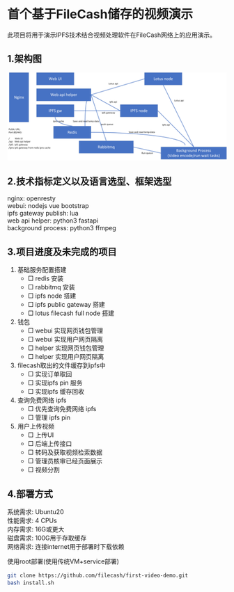 # 首个基于FileCash储存的视频演示
此项目将用于演示IPFS技术结合视频处理软件在FileCash网络上的应用演示。
## 1.架构图
![demo](img/filecash-video-demo.png)

## 2.技术指标定义以及语言选型、框架选型

nginx: openresty  
webui: nodejs vue bootstrap  
ipfs gateway publish: lua  
web api helper: python3 fastapi  
background process: python3 ffmpeg  

## 3.项目进度及未完成的项目

1. 基础服务配置搭建
    * □ redis 安装
    * □ rabbitmq 安装
    * □ ipfs node 搭建
    * □ ipfs public gateway 搭建
    * □ lotus filecash full node 搭建
2. 钱包
    * □ webui 实现网页钱包管理
    * □ webui 实现用户网页隔离
    * □ helper 实现网页钱包管理
    * □ helper 实现用户网页隔离
3. filecash取出的文件缓存到ipfs中
    * □ 实现订单取回
    * □ 实现ipfs pin 服务
    * □ 实现ipfs 缓存回收
4. 查询免费网络 ipfs
    * □ 优先查询免费网络 ipfs
    * □ 管理 ipfs pin
5. 用户上传视频
    * □ 上传UI
    * □ 后端上传接口
    * □ 转码及获取视频检索数据
    * □ 管理员核审已经页面展示
    * □ 视频分割

## 4.部署方式

系统需求: Ubuntu20  
性能需求: 4 CPUs  
内存需求: 16G或更大  
磁盘需求: 100G用于存取缓存  
网络需求: 连接internet用于部署时下载依赖

使用root部署(使用传统VM+service部署)
~~~bash
git clone https://github.com/filecash/first-video-demo.git
bash install.sh
~~~
